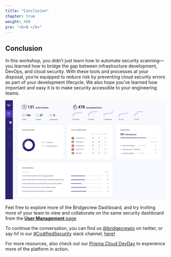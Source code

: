 ```yaml
---
title: "Conclusion"
chapter: true
weight: 400
pre: "<b>8 </b>"
---
```


## Conclusion

In this workshop, you didn’t just learn how to automate security scanning—you learned how to bridge the gap between infrastructure development, DevOps, and cloud security. With these tools and processes at your disposal, you’re equipped to reduce risk by preventing cloud security errors as part of your development lifecycle. We also hope you’ve learned how important and easy it is to make security accessible to your engineering teams.

![Bridgecrew Dashboard](./40_conclusion/images/runpipeline-dashboard-dash-1.png)

Feel free to explore more of the Bridgecrew Dashboard, and try inviting more of your team to view and collaborate on the same security dashboard from the [**User Management** page](https://www.bridgecrew.cloud/settings/userManagement?utm_source=awsworkshop)

To continue the conversation, you can find us [@bridgecrewio](https://twitter.com/bridgecrewio) on twitter, or say *hi!* in our [#CodifiedSecurity](https://slack.bridgecrew.io/?utm_source=awsworkshop) slack channel, [here!](https://slack.bridgecrew.io/?utm_source=awsworkshop)

For more resources, also check out our [Prisma Cloud DevDay](https://register.paloaltonetworks.com/securitydevdays) to experience more of the platform in action.


